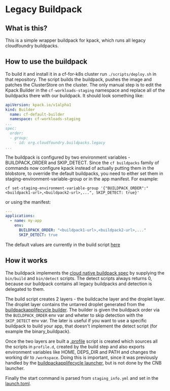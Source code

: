 # Legacy Buildpack

## What is this?

This is a simple wrapper buildpack for kpack, which runs all legacy cloudfoundry buildpacks.

## How to use the buildpack

To build it and install it in a cf-for-k8s cluster run `./scripts/deploy.sh` in that repository. The script builds the buildpack, pushes the image and patches the ClusterStore on the cluster. The only manual step is to edit the Kpack Builder in the `cf-workloads-staging` namespace and replace all of the buildpacks there with our buildpack. It should look something like:

```yaml
apiVersion: kpack.io/v1alpha1
kind: Builder
  name: cf-default-builder
  namespace: cf-workloads-staging
...
spec:
  order:
  - group:
    - id: org.cloudfoundry.buildpacks.legacy
...

```

The buildpack is configured by two environment variables - BUILDPACK_ORDER and SKIP_DETECT. Since the `cf buildpacks` family of commands now configure kpack instead of actually putting them in the blobstore, to override the default buildpacks, you need to either set them in staging-environment-variable-group or in the app manifest. For example:

```shell
cf set-staging-environment-variable-group '{"BUILDPACK_ORDER":"<buildpack1-url>,<buildpack2-url>,...", SKIP_DETECT: true}'
```

or using the manifest:

```yaml
---
applications:
  - name: my-app
    env:
      BUILDPACK_ORDER: "<buildpack1-url>,<buildpack2-url>,..."
      SKIP_DETECT: true
```

The default values are currently in the build script [here](https://github.com/eirini-forks/legacy-buildpack/blob/dec5649ba5442a62b0312536a2a37dc5fd788823/bin/build#L4-L5)

## How it works

The buildpack implements the [cloud native buildpack spec](https://github.com/buildpacks/spec) by supplying the `bin/build` and `bin/detect` scripts. The detect scripts always returns 0, because our buildpack contains all legacy buildpacks and detection is delegated to them.

The build script creates 2 layers - the buildcache layer and the droplet layer. The droplet layer contains the untarred droplet generated from the [buildpackapplifecycle builder](https://github.com/cloudfoundry/buildpackapplifecycle/tree/d53c18d48ba95bb923220f64d82032d62a01f02b/builder). The builder is given the buildpack order via the `BUILDPACK_ORDER` env var and wheter to skip detection with the `SKIP_DETECT` env var. The later is useful if you want to use a specific buildpack to build your app, that doesn't implement the detect script (for example the binary_buildpack).

Once the two layers are built a [.profile](https://github.com/buildpacks/spec/blob/6aa243e04c29912a79be0b9dda28a0e6b167592d/buildpack.md#app-interface) script is created which sources all the scripts in `profile.d`, created by the build step and also exports environment variables like HOME, DEPS_DIR and PATH and changes the working dir to `/workspace`. Doing this is important, since it was previously handled by the [buildpackapplifecycle launcher](https://github.com/cloudfoundry/buildpackapplifecycle/tree/d53c18d48ba95bb923220f64d82032d62a01f02b/launcher), but is not done by the CNB launcher.

Finally the start command is parsed from `staging_info.yml` and set in the [launch.toml](https://github.com/buildpacks/spec/blob/6aa243e04c29912a79be0b9dda28a0e6b167592d/buildpack.md#launchtoml-toml).
